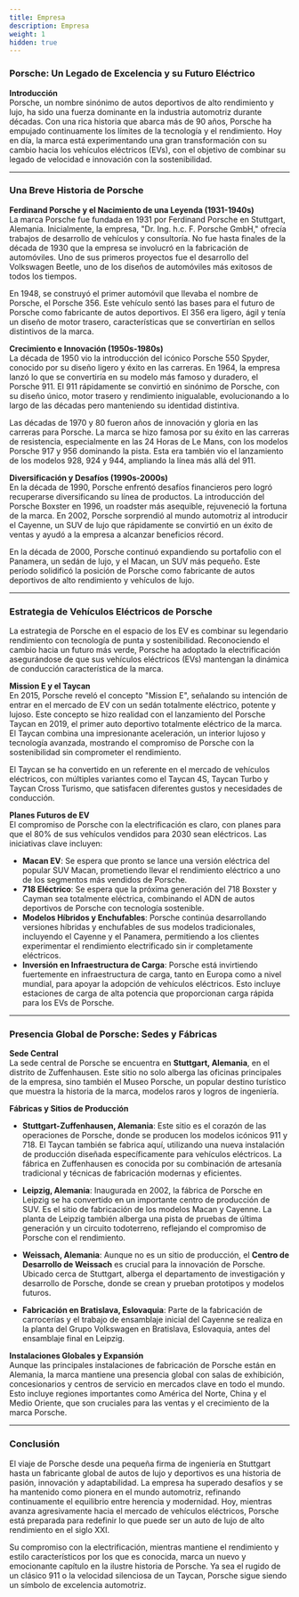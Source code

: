 ```yaml
---
title: Empresa
description: Empresa
weight: 1
hidden: true
---
```


### Porsche: Un Legado de Excelencia y su Futuro Eléctrico

**Introducción**  
Porsche, un nombre sinónimo de autos deportivos de alto rendimiento y lujo, ha sido una fuerza dominante en la industria automotriz durante décadas. Con una rica historia que abarca más de 90 años, Porsche ha empujado continuamente los límites de la tecnología y el rendimiento. Hoy en día, la marca está experimentando una gran transformación con su cambio hacia los vehículos eléctricos (EVs), con el objetivo de combinar su legado de velocidad e innovación con la sostenibilidad.

---

### Una Breve Historia de Porsche

**Ferdinand Porsche y el Nacimiento de una Leyenda (1931-1940s)**  
La marca Porsche fue fundada en 1931 por Ferdinand Porsche en Stuttgart, Alemania. Inicialmente, la empresa, "Dr. Ing. h.c. F. Porsche GmbH," ofrecía trabajos de desarrollo de vehículos y consultoría. No fue hasta finales de la década de 1930 que la empresa se involucró en la fabricación de automóviles. Uno de sus primeros proyectos fue el desarrollo del Volkswagen Beetle, uno de los diseños de automóviles más exitosos de todos los tiempos.

En 1948, se construyó el primer automóvil que llevaba el nombre de Porsche, el Porsche 356. Este vehículo sentó las bases para el futuro de Porsche como fabricante de autos deportivos. El 356 era ligero, ágil y tenía un diseño de motor trasero, características que se convertirían en sellos distintivos de la marca.

**Crecimiento e Innovación (1950s-1980s)**  
La década de 1950 vio la introducción del icónico Porsche 550 Spyder, conocido por su diseño ligero y éxito en las carreras. En 1964, la empresa lanzó lo que se convertiría en su modelo más famoso y duradero, el Porsche 911. El 911 rápidamente se convirtió en sinónimo de Porsche, con su diseño único, motor trasero y rendimiento inigualable, evolucionando a lo largo de las décadas pero manteniendo su identidad distintiva.

Las décadas de 1970 y 80 fueron años de innovación y gloria en las carreras para Porsche. La marca se hizo famosa por su éxito en las carreras de resistencia, especialmente en las 24 Horas de Le Mans, con los modelos Porsche 917 y 956 dominando la pista. Esta era también vio el lanzamiento de los modelos 928, 924 y 944, ampliando la línea más allá del 911.

**Diversificación y Desafíos (1990s-2000s)**  
En la década de 1990, Porsche enfrentó desafíos financieros pero logró recuperarse diversificando su línea de productos. La introducción del Porsche Boxster en 1996, un roadster más asequible, rejuveneció la fortuna de la marca. En 2002, Porsche sorprendió al mundo automotriz al introducir el Cayenne, un SUV de lujo que rápidamente se convirtió en un éxito de ventas y ayudó a la empresa a alcanzar beneficios récord.

En la década de 2000, Porsche continuó expandiendo su portafolio con el Panamera, un sedán de lujo, y el Macan, un SUV más pequeño. Este período solidificó la posición de Porsche como fabricante de autos deportivos de alto rendimiento y vehículos de lujo.

---

### Estrategia de Vehículos Eléctricos de Porsche

La estrategia de Porsche en el espacio de los EV es combinar su legendario rendimiento con tecnología de punta y sostenibilidad. Reconociendo el cambio hacia un futuro más verde, Porsche ha adoptado la electrificación asegurándose de que sus vehículos eléctricos (EVs) mantengan la dinámica de conducción característica de la marca.

**Mission E y el Taycan**  
En 2015, Porsche reveló el concepto "Mission E", señalando su intención de entrar en el mercado de EV con un sedán totalmente eléctrico, potente y lujoso. Este concepto se hizo realidad con el lanzamiento del Porsche Taycan en 2019, el primer auto deportivo totalmente eléctrico de la marca. El Taycan combina una impresionante aceleración, un interior lujoso y tecnología avanzada, mostrando el compromiso de Porsche con la sostenibilidad sin comprometer el rendimiento.

El Taycan se ha convertido en un referente en el mercado de vehículos eléctricos, con múltiples variantes como el Taycan 4S, Taycan Turbo y Taycan Cross Turismo, que satisfacen diferentes gustos y necesidades de conducción.

**Planes Futuros de EV**  
El compromiso de Porsche con la electrificación es claro, con planes para que el 80% de sus vehículos vendidos para 2030 sean eléctricos. Las iniciativas clave incluyen:

- **Macan EV**: Se espera que pronto se lance una versión eléctrica del popular SUV Macan, prometiendo llevar el rendimiento eléctrico a uno de los segmentos más vendidos de Porsche.
- **718 Eléctrico**: Se espera que la próxima generación del 718 Boxster y Cayman sea totalmente eléctrica, combinando el ADN de autos deportivos de Porsche con tecnología sostenible.
- **Modelos Híbridos y Enchufables**: Porsche continúa desarrollando versiones híbridas y enchufables de sus modelos tradicionales, incluyendo el Cayenne y el Panamera, permitiendo a los clientes experimentar el rendimiento electrificado sin ir completamente eléctricos.
- **Inversión en Infraestructura de Carga**: Porsche está invirtiendo fuertemente en infraestructura de carga, tanto en Europa como a nivel mundial, para apoyar la adopción de vehículos eléctricos. Esto incluye estaciones de carga de alta potencia que proporcionan carga rápida para los EVs de Porsche.

---

### Presencia Global de Porsche: Sedes y Fábricas

**Sede Central**  
La sede central de Porsche se encuentra en **Stuttgart, Alemania**, en el distrito de Zuffenhausen. Este sitio no solo alberga las oficinas principales de la empresa, sino también el Museo Porsche, un popular destino turístico que muestra la historia de la marca, modelos raros y logros de ingeniería.

**Fábricas y Sitios de Producción**  

- **Stuttgart-Zuffenhausen, Alemania**: Este sitio es el corazón de las operaciones de Porsche, donde se producen los modelos icónicos 911 y 718. El Taycan también se fabrica aquí, utilizando una nueva instalación de producción diseñada específicamente para vehículos eléctricos. La fábrica en Zuffenhausen es conocida por su combinación de artesanía tradicional y técnicas de fabricación modernas y eficientes.
  
- **Leipzig, Alemania**: Inaugurada en 2002, la fábrica de Porsche en Leipzig se ha convertido en un importante centro de producción de SUV. Es el sitio de fabricación de los modelos Macan y Cayenne. La planta de Leipzig también alberga una pista de pruebas de última generación y un circuito todoterreno, reflejando el compromiso de Porsche con el rendimiento.

- **Weissach, Alemania**: Aunque no es un sitio de producción, el **Centro de Desarrollo de Weissach** es crucial para la innovación de Porsche. Ubicado cerca de Stuttgart, alberga el departamento de investigación y desarrollo de Porsche, donde se crean y prueban prototipos y modelos futuros.

- **Fabricación en Bratislava, Eslovaquia**: Parte de la fabricación de carrocerías y el trabajo de ensamblaje inicial del Cayenne se realiza en la planta del Grupo Volkswagen en Bratislava, Eslovaquia, antes del ensamblaje final en Leipzig.

**Instalaciones Globales y Expansión**  
Aunque las principales instalaciones de fabricación de Porsche están en Alemania, la marca mantiene una presencia global con salas de exhibición, concesionarios y centros de servicio en mercados clave en todo el mundo. Esto incluye regiones importantes como América del Norte, China y el Medio Oriente, que son cruciales para las ventas y el crecimiento de la marca Porsche.

---

### Conclusión

El viaje de Porsche desde una pequeña firma de ingeniería en Stuttgart hasta un fabricante global de autos de lujo y deportivos es una historia de pasión, innovación y adaptabilidad. La empresa ha superado desafíos y se ha mantenido como pionera en el mundo automotriz, refinando continuamente el equilibrio entre herencia y modernidad. Hoy, mientras avanza agresivamente hacia el mercado de vehículos eléctricos, Porsche está preparada para redefinir lo que puede ser un auto de lujo de alto rendimiento en el siglo XXI.

Su compromiso con la electrificación, mientras mantiene el rendimiento y estilo característicos por los que es conocida, marca un nuevo y emocionante capítulo en la ilustre historia de Porsche. Ya sea el rugido de un clásico 911 o la velocidad silenciosa de un Taycan, Porsche sigue siendo un símbolo de excelencia automotriz.